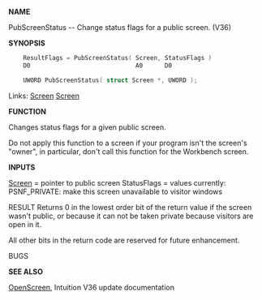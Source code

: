 
**NAME**

PubScreenStatus -- Change status flags for a public screen. (V36)

**SYNOPSIS**

```c
    ResultFlags = PubScreenStatus( Screen, StatusFlags )
    D0                             A0      D0

    UWORD PubScreenStatus( struct Screen *, UWORD );

```
Links: [Screen](_00DD.md) [Screen](_00DD.md) 

**FUNCTION**

Changes status flags for a given public screen.

Do not apply this function to a screen if your program
isn't the screen's &#034;owner&#034;, in particular, don't call
this function for the Workbench screen.

**INPUTS**

[Screen](_00DD.md) = pointer to public screen
StatusFlags = values currently:
PSNF_PRIVATE: make this screen unavailable to visitor windows

RESULT
Returns 0 in the lowest order bit of the return value
if the screen wasn't public, or because it can not be taken
private because visitors are open in it.

All other bits in the return code are reserved for future
enhancement.

BUGS

**SEE ALSO**

[OpenScreen](OpenScreen.md), Intuition V36 update documentation
